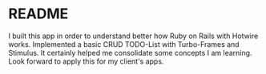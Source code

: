 # README

I built this app in order to understand better how Ruby on Rails with Hotwire works. Implemented a basic CRUD TODO-List with Turbo-Frames and Stimulus. It certainly helped me consolidate some concepts I am learning. Look forward to apply this for my client's apps.
